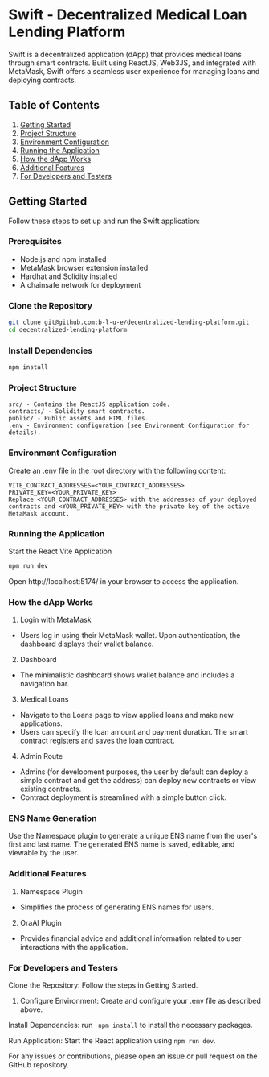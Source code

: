 # Swift - Decentralized Medical Loan Lending Platform

Swift is a decentralized application (dApp) that provides medical loans through smart contracts. Built using ReactJS, Web3JS, and integrated with MetaMask, Swift offers a seamless user experience for managing loans and deploying contracts.

## Table of Contents

1. [Getting Started](#getting-started)
2. [Project Structure](#project-structure)
3. [Environment Configuration](#environment-configuration)
4. [Running the Application](#running-the-application)
5. [How the dApp Works](#how-the-dapp-works)
6. [Additional Features](#additional-features)
7. [For Developers and Testers](#for-developers-and-testers)

## Getting Started

Follow these steps to set up and run the Swift application:

### Prerequisites

- Node.js and npm installed
- MetaMask browser extension installed
- Hardhat and Solidity installed
- A chainsafe network for deployment

### Clone the Repository

```bash
git clone git@github.com:b-l-u-e/decentralized-lending-platform.git
cd decentralized-lending-platform
```

### Install Dependencies

```bash
npm install
```

### Project Structure
```
src/ - Contains the ReactJS application code.
contracts/ - Solidity smart contracts.
public/ - Public assets and HTML files.
.env - Environment configuration (see Environment Configuration for details).
```

### Environment Configuration
Create an .env file in the root directory with the following content:

```
VITE_CONTRACT_ADDRESSES=<YOUR_CONTRACT_ADDRESSES>
PRIVATE_KEY=<YOUR_PRIVATE_KEY>
Replace <YOUR_CONTRACT_ADDRESSES> with the addresses of your deployed contracts and <YOUR_PRIVATE_KEY> with the private key of the active MetaMask account.
```

### Running the Application

Start the React Vite Application
```bash
npm run dev
```
Open http://localhost:5174/ in your browser to access the application.

### How the dApp Works
1. Login with MetaMask
- Users log in using their MetaMask wallet. Upon authentication, the dashboard displays their wallet balance.

2. Dashboard
- The minimalistic dashboard shows wallet balance and includes a navigation bar.

3. Medical Loans
- Navigate to the Loans page to view applied loans and make new applications.
- Users can specify the loan amount and payment duration. The smart contract registers and saves the loan contract.

4. Admin Route
- Admins (for development purposes, the user by default can deploy a simple contract and get the address) can deploy new contracts or view existing contracts.
- Contract deployment is streamlined with a simple button click.

### ENS Name Generation

Use the Namespace plugin to generate a unique ENS name from the user's first and last name.
The generated ENS name is saved, editable, and viewable by the user.

### Additional Features
1. Namespace Plugin
- Simplifies the process of generating ENS names for users.
2. OraAI Plugin
- Provides financial advice and additional information related to user interactions with the application.

### For Developers and Testers
Clone the Repository: Follow the steps in Getting Started.

1. Configure Environment: Create and configure your .env file as described above.

Install Dependencies: run ``` npm install``` to install the necessary packages.

Run Application: Start the React application using ```npm run dev```.

For any issues or contributions, please open an issue or pull request on the GitHub repository.